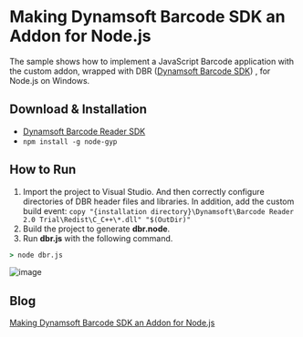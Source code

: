 Making Dynamsoft Barcode SDK an Addon for Node.js
=======================================================================

The sample shows how to implement a JavaScript Barcode application with the custom addon, wrapped with DBR ([Dynamsoft Barcode SDK][1]) , for Node.js on Windows.

Download & Installation
-----------------------
* [Dynamsoft Barcode Reader SDK][2]
* ```npm install -g node-gyp```

How to Run
-----------
1. Import the project to Visual Studio. And then correctly configure directories of DBR header files and libraries. In addition, add the custom build event: ```copy "{installation directory}\Dynamsoft\Barcode Reader 2.0 Trial\Redist\C_C++\*.dll" "$(OutDir)"```
2. Build the project to generate **dbr.node**.
3. Run **dbr.js** with the following command.
```cmd
> node dbr.js
```
![image](http://www.codepool.biz/wp-content/uploads/2015/05/node_barcode.png)

Blog
-----
[Making Dynamsoft Barcode SDK an Addon for Node.js][3]

[1]:http://www.dynamsoft.com/Products/Dynamic-Barcode-Reader.aspx
[2]:http://www.dynamsoft.com/Downloads/Dynamic-Barcode-Reader-Download.aspx
[3]:http://www.codepool.biz/making-barcode-addon-for-nodejs.html

